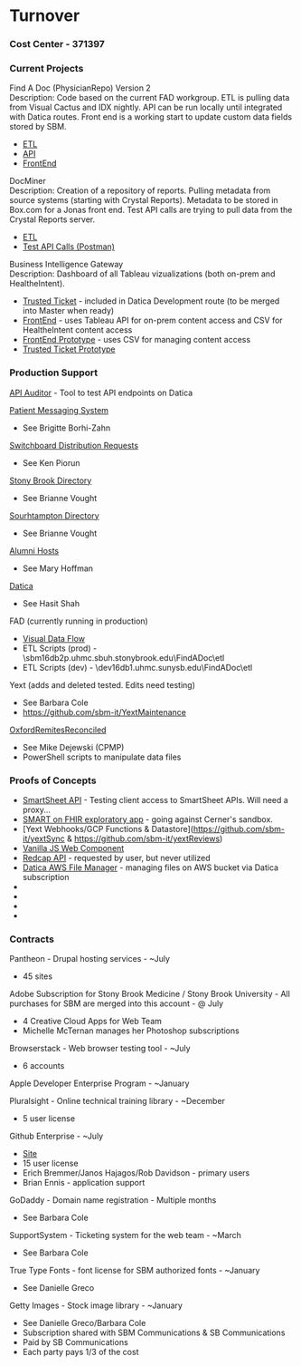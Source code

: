 # Turnover

### Cost Center - 371397


### Current Projects
Find A Doc (PhysicianRepo) Version 2  
Description: Code based on the current FAD workgroup.  ETL is pulling data from Visual Cactus and IDX nightly.  API can be run locally until integrated with Datica routes.  Front end is a working start to update custom data fields stored by SBM.
  * [ETL](https://github.com/sbm-it/PhysicianRepoETL)  
  * [API](https://github.com/sbm-it/PhysicianRepoAPI)  
  * [FrontEnd](https://github.com/sbm-it/PhysicianRepoClient)  

DocMiner  
Description: Creation of a repository of reports.  Pulling metadata from source systems (starting with Crystal Reports).  Metadata to be stored in Box.com for a Jonas front end.  Test API calls are trying to pull data from the Crystal Reports server.
  * [ETL](https://github.com/sbm-it/docminer_backend)  
  * [Test API Calls (Postman)](https://www.getpostman.com/collections/57d1ee6560859244e185)
  
Business Intelligence Gateway  
Description:  Dashboard of all Tableau vizualizations (both on-prem and HealtheIntent).  
  * [Trusted Ticket](https://github.com/sbm-it/Catalyze-PROD/tree/development/routes/tableautt) - included in Datica Development route (to be merged into Master when ready)
  * [FrontEnd](https://github.com/sbm-it/BIG-Dashboard) - uses Tableau API for on-prem content access and CSV for HealtheIntent content access  
  * [FrontEnd Prototype](https://github.com/sbm-it/BIG-Portal-Prototype) - uses CSV for managing content access  
  * [Trusted Ticket Prototype](https://github.com/sbm-it/tableauAuthentication)  

### Production Support  
[API Auditor](https://github.com/sbm-it/apiAuditor) - Tool to test API endpoints on Datica  

[Patient Messaging System](https://github.com/sbm-it/PatientMessagingSystem)  
  * See Brigitte Borhi-Zahn  
  
[Switchboard Distribution Requests](https://github.com/sbm-it/switchboard-distribution-request)  
  * See Ken Piorun
  
[Stony Brook Directory](https://github.com/sbm-it/StonyBrookDirectory)  
  * See Brianne Vought  
  
[Sourhtampton Directory](https://github.com/sbm-it/SouthamptonDirectory)  
  * See Brianne Vought  
  
[Alumni Hosts](https://github.com/sbm-it/AlumniMaps)  
  * See Mary Hoffman  
  
[Datica](https://github.com/sbm-it/Catalyze-PROD)  
  * See Hasit Shah  
  
FAD (currently running in production)
  * [Visual Data Flow](https://github.com/sbm-it/Turnover/blob/master/Find%20A%20Doctor%20Data%20Flow.png)
  * ETL Scripts (prod) - \\sbm16db2p.uhmc.sbuh.stonybrook.edu\FindADoc\etl
  * ETL Scripts (dev) - \\dev16db1.uhmc.sunysb.edu\FindADoc\etl  
  
Yext (adds and deleted tested.  Edits need testing)
  * See Barbara Cole
  * https://github.com/sbm-it/YextMaintenance  
  
[OxfordRemitesReconciled](https://github.com/sbm-it/OxfordRemitsReconciled)  
  * See Mike Dejewski (CPMP)
  * PowerShell scripts to manipulate data files  
  
  
### Proofs of Concepts  
  * [SmartSheet API](https://github.com/sbm-it/SmartSheetAPI) - Testing client access to SmartSheet APIs.  Will need a proxy...
  * [SMART on FHIR exploratory app](https://github.com/sbm-it/throughTheLookingGlass) - going against Cerner's sandbox.  
  * [Yext Webhooks/GCP Functions & Datastore](https://github.com/sbm-it/yextSync & https://github.com/sbm-it/yextReviews)  
  * [Vanilla JS Web Component](https://github.com/sbm-it/component)  
  * [Redcap API](https://github.com/sbm-it/redcap-neurology) - requested by user, but never utilized  
  * [Datica AWS File Manager](https://github.com/sbm-it/datica-file-manager) - managing files on AWS bucket via Datica subscription  
  * []()  
  * []()  
  * []()  
  * []()  
  

### Contracts
Pantheon - Drupal hosting services - ~July  
  * 45 sites  
  
Adobe Subscription for Stony Brook Medicine / Stony Brook University - All purchases for SBM are merged into this account - @ July  
  * 4 Creative Cloud Apps for Web Team  
  * Michelle McTernan manages her Photoshop subscriptions  
  
Browserstack - Web browser testing tool - ~July  
  * 6 accounts  
  
Apple Developer Enterprise Program - ~January  
 
Pluralsight - Online technical training library - ~December  
  * 5 user license    

Github Enterprise - ~July  
  * [Site](https://github.bmi.stonybrookmedicine.edu/)  
  * 15 user license  
  * Erich Bremmer/Janos Hajagos/Rob Davidson - primary users  
  * Brian Ennis - application support  
  
GoDaddy - Domain name registration - Multiple months
  * See Barbara Cole  
  
SupportSystem - Ticketing system for the web team - ~March  
  * See Barbara Cole  
  
True Type Fonts - font license for SBM authorized fonts - ~January
  * See Danielle Greco  
  
Getty Images - Stock image library - ~January  
  * See Danielle Greco/Barbara Cole  
  * Subscription shared with SBM Communications & SB Communications  
  * Paid by SB Communications  
  * Each party pays 1/3 of the cost  
  
  
  
 
  


